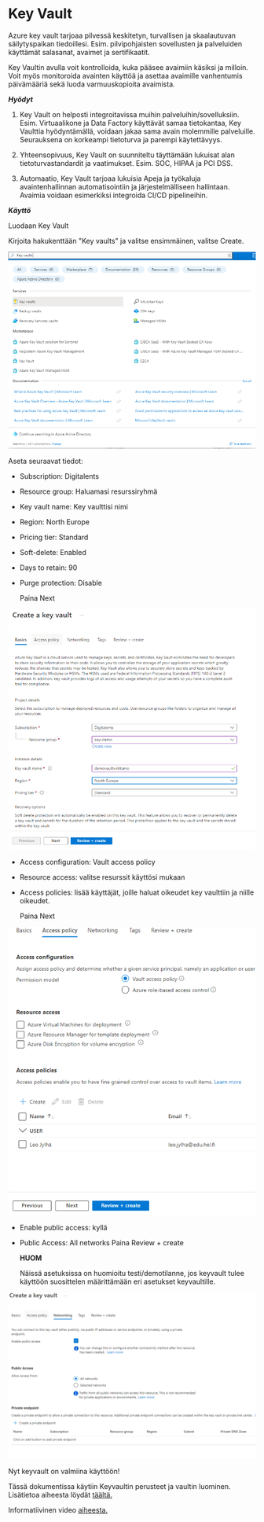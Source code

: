 # Key Vault

Azure key vault tarjoaa pilvessä keskitetyn, turvallisen ja skaalautuvan säilytyspaikan tiedoillesi. Esim. pilvipohjaisten sovellusten ja palveluiden käyttämät salasanat, avaimet ja sertifikaatit.

Key Vaultin avulla voit kontrolloida, kuka pääsee avaimiin käsiksi ja milloin. Voit myös monitoroida avainten käyttöä ja asettaa avaimille vanhentumis päivämääriä sekä luoda varmuuskopioita avaimista.

***Hyödyt***

1. Key Vault on helposti integroitavissa muihin palveluihin/sovelluksiin. Esim. Virtuaalikone ja Data Factory käyttävät samaa tietokantaa, Key Vaulttia hyödyntämällä, voidaan jakaa sama avain molemmille palveluille. Seurauksena on korkeampi tietoturva ja parempi käytettävyys.

2. Yhteensopivuus, Key Vault on suunniteltu täyttämään lukuisat alan tietoturvastandardit ja vaatimukset. Esim. SOC, HIPAA ja PCI DSS.

3. Automaatio, Key Vault tarjoaa lukuisia Apeja ja työkaluja avaintenhallinnan automatisointiin ja järjestelmälliseen hallintaan. Avaimia voidaan esimerkiksi integroida CI/CD pipelineihin.

***Käyttö***

Luodaan Key Vault


Kirjoita hakukenttään "Key vaults" ja valitse ensimmäinen, valitse Create.

![key](kuvat/key.png)

Aseta seuraavat tiedot:

* Subscription: Digitalents
* Resource group: Haluamasi resurssiryhmä
* Key vault name: Key vaulttisi nimi
* Region: North Europe
* Pricing tier: Standard
* Soft-delete: Enabled
* Days to retain: 90
* Purge protection: Disable

    Paina Next

![key2](kuvat/key2.png)

* Access configuration: Vault access policy
* Resource access: valitse resurssit käyttösi mukaan
* Access policies: lisää käyttäjät, joille haluat oikeudet key vaulttiin ja niille oikeudet.

    Paina Next

![key3](kuvat/key3.png)


* Enable public access: kyllä
* Public Access: All networks
    Paina Review + create

    **HUOM**

    Näissä asetuksissa on huomioitu testi/demotilanne, jos keyvault tulee käyttöön suosittelen määrittämään eri asetukset keyvaultille.

![key4](kuvat/key4.png)


Nyt keyvault on valmiina käyttöön!

Tässä dokumentissa käytiin Keyvaultin perusteet ja vaultin luominen. Lisätietoa aiheesta löydät [täältä.](https://learn.microsoft.com/en-us/azure/key-vault/)

Informatiivinen video [aiheesta.](https://www.youtube.com/watch?v=AA3yYg9Zq9w)
